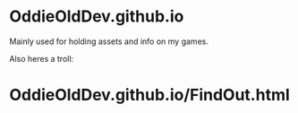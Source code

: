 # OddieOldDev.github.io

Mainly used for holding assets and info on my games.

Also heres a troll: 
# OddieOldDev.github.io/FindOut.html
